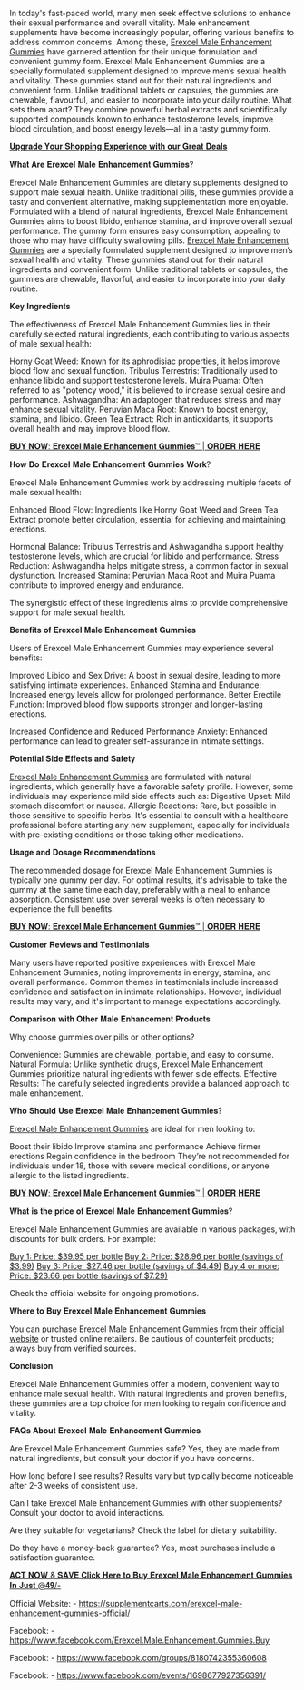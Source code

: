 In today's fast-paced world, many men seek effective solutions to enhance their sexual performance and overall vitality. Male enhancement supplements have become increasingly popular, offering various benefits to address common concerns. Among these, [Erexcel Male Enhancement Gummies](https://supplementcarts.com/erexcel-male-enhancement-gummies-official/) have garnered attention for their unique formulation and convenient gummy form. Erexcel Male Enhancement Gummies are a specially formulated supplement designed to improve men’s sexual health and vitality. These gummies stand out for their natural ingredients and convenient form. Unlike traditional tablets or capsules, the gummies are chewable, flavourful, and easier to incorporate into your daily routine. What sets them apart? They combine powerful herbal extracts and scientifically supported compounds known to enhance testosterone levels, improve blood circulation, and boost energy levels—all in a tasty gummy form.

[𝐔𝐩𝐠𝐫𝐚𝐝𝐞 𝐘𝐨𝐮𝐫 𝐒𝐡𝐨𝐩𝐩𝐢𝐧𝐠 𝐄𝐱𝐩𝐞𝐫𝐢𝐞𝐧𝐜𝐞 𝐰𝐢𝐭𝐡 𝐨𝐮𝐫 𝐆𝐫𝐞𝐚𝐭 𝐃𝐞𝐚𝐥𝐬](https://supplementcarts.com/erexcel-male-enhancement-gummies-official/)

𝐖𝐡𝐚𝐭 𝐀𝐫𝐞 𝐄𝐫𝐞𝐱𝐜𝐞𝐥 𝐌𝐚𝐥𝐞 𝐄𝐧𝐡𝐚𝐧𝐜𝐞𝐦𝐞𝐧𝐭 𝐆𝐮𝐦𝐦𝐢𝐞𝐬?

Erexcel Male Enhancement Gummies are dietary supplements designed to support male sexual health. Unlike traditional pills, these gummies provide a tasty and convenient alternative, making supplementation more enjoyable. Formulated with a blend of natural ingredients, Erexcel Male Enhancement Gummies aims to boost libido, enhance stamina, and improve overall sexual performance. The gummy form ensures easy consumption, appealing to those who may have difficulty swallowing pills. [Erexcel Male Enhancement Gummies](https://supplementcarts.com/erexcel-male-enhancement-gummies-official/) are a specially formulated supplement designed to improve men’s sexual health and vitality. These gummies stand out for their natural ingredients and convenient form. Unlike traditional tablets or capsules, the gummies are chewable, flavorful, and easier to incorporate into your daily routine.

𝐊𝐞𝐲 𝐈𝐧𝐠𝐫𝐞𝐝𝐢𝐞𝐧𝐭𝐬

The effectiveness of Erexcel Male Enhancement Gummies lies in their carefully selected natural ingredients, each contributing to various aspects of male sexual health:

Horny Goat Weed: Known for its aphrodisiac properties, it helps improve blood flow and sexual function.
Tribulus Terrestris: Traditionally used to enhance libido and support testosterone levels.
Muira Puama: Often referred to as "potency wood," it is believed to increase sexual desire and performance.
Ashwagandha: An adaptogen that reduces stress and may enhance sexual vitality.
Peruvian Maca Root: Known to boost energy, stamina, and libido.
Green Tea Extract: Rich in antioxidants, it supports overall health and may improve blood flow.

[𝐁𝐔𝐘 𝐍𝐎𝐖: 𝐄𝐫𝐞𝐱𝐜𝐞𝐥 𝐌𝐚𝐥𝐞 𝐄𝐧𝐡𝐚𝐧𝐜𝐞𝐦𝐞𝐧𝐭 𝐆𝐮𝐦𝐦𝐢𝐞𝐬™ | 𝐎𝐑𝐃𝐄𝐑 𝐇𝐄𝐑𝐄](https://supplementcarts.com/erexcel-male-enhancement-gummies-official/)

𝐇𝐨𝐰 𝐃𝐨 𝐄𝐫𝐞𝐱𝐜𝐞𝐥 𝐌𝐚𝐥𝐞 𝐄𝐧𝐡𝐚𝐧𝐜𝐞𝐦𝐞𝐧𝐭 𝐆𝐮𝐦𝐦𝐢𝐞𝐬 𝐖𝐨𝐫𝐤?

Erexcel Male Enhancement Gummies work by addressing multiple facets of male sexual health:

Enhanced Blood Flow: Ingredients like Horny Goat Weed and Green Tea Extract promote better circulation, essential for achieving and maintaining erections.

Hormonal Balance: Tribulus Terrestris and Ashwagandha support healthy testosterone levels, which are crucial for libido and performance.
Stress Reduction: Ashwagandha helps mitigate stress, a common factor in sexual dysfunction.
Increased Stamina: Peruvian Maca Root and Muira Puama contribute to improved energy and endurance.

The synergistic effect of these ingredients aims to provide comprehensive support for male sexual health.

𝐁𝐞𝐧𝐞𝐟𝐢𝐭𝐬 𝐨𝐟 𝐄𝐫𝐞𝐱𝐜𝐞𝐥 𝐌𝐚𝐥𝐞 𝐄𝐧𝐡𝐚𝐧𝐜𝐞𝐦𝐞𝐧𝐭 𝐆𝐮𝐦𝐦𝐢𝐞𝐬

Users of Erexcel Male Enhancement Gummies may experience several benefits:

Improved Libido and Sex Drive: A boost in sexual desire, leading to more satisfying intimate experiences.
Enhanced Stamina and Endurance: Increased energy levels allow for prolonged performance.
Better Erectile Function: Improved blood flow supports stronger and longer-lasting erections.

Increased Confidence and Reduced Performance Anxiety: Enhanced performance can lead to greater self-assurance in intimate settings.

𝐏𝐨𝐭𝐞𝐧𝐭𝐢𝐚𝐥 𝐒𝐢𝐝𝐞 𝐄𝐟𝐟𝐞𝐜𝐭𝐬 𝐚𝐧𝐝 𝐒𝐚𝐟𝐞𝐭𝐲

[Erexcel Male Enhancement Gummies](https://www.facebook.com/Erexcel.Male.Enhancement.Gummies.Buy) are formulated with natural ingredients, which generally have a favorable safety profile. However, some individuals may experience mild side effects such as:
Digestive Upset: Mild stomach discomfort or nausea.
Allergic Reactions: Rare, but possible in those sensitive to specific herbs.
It's essential to consult with a healthcare professional before starting any new supplement, especially for individuals with pre-existing conditions or those taking other medications.

𝐔𝐬𝐚𝐠𝐞 𝐚𝐧𝐝 𝐃𝐨𝐬𝐚𝐠𝐞 𝐑𝐞𝐜𝐨𝐦𝐦𝐞𝐧𝐝𝐚𝐭𝐢𝐨𝐧𝐬

The recommended dosage for Erexcel Male Enhancement Gummies is typically one gummy per day. For optimal results, it's advisable to take the gummy at the same time each day, preferably with a meal to enhance absorption. Consistent use over several weeks is often necessary to experience the full benefits.

[𝐁𝐔𝐘 𝐍𝐎𝐖: 𝐄𝐫𝐞𝐱𝐜𝐞𝐥 𝐌𝐚𝐥𝐞 𝐄𝐧𝐡𝐚𝐧𝐜𝐞𝐦𝐞𝐧𝐭 𝐆𝐮𝐦𝐦𝐢𝐞𝐬™ | 𝐎𝐑𝐃𝐄𝐑 𝐇𝐄𝐑𝐄](https://supplementcarts.com/erexcel-male-enhancement-gummies-official/)

𝐂𝐮𝐬𝐭𝐨𝐦𝐞𝐫 𝐑𝐞𝐯𝐢𝐞𝐰𝐬 𝐚𝐧𝐝 𝐓𝐞𝐬𝐭𝐢𝐦𝐨𝐧𝐢𝐚𝐥𝐬

Many users have reported positive experiences with Erexcel Male Enhancement Gummies, noting improvements in energy, stamina, and overall performance. Common themes in testimonials include increased confidence and satisfaction in intimate relationships. However, individual results may vary, and it's important to manage expectations accordingly.

𝐂𝐨𝐦𝐩𝐚𝐫𝐢𝐬𝐨𝐧 𝐰𝐢𝐭𝐡 𝐎𝐭𝐡𝐞𝐫 𝐌𝐚𝐥𝐞 𝐄𝐧𝐡𝐚𝐧𝐜𝐞𝐦𝐞𝐧𝐭 𝐏𝐫𝐨𝐝𝐮𝐜𝐭𝐬

Why choose gummies over pills or other options?

Convenience: Gummies are chewable, portable, and easy to consume.
Natural Formula: Unlike synthetic drugs, Erexcel Male Enhancement Gummies prioritize natural ingredients with fewer side effects.
Effective Results: The carefully selected ingredients provide a balanced approach to male enhancement.

𝐖𝐡𝐨 𝐒𝐡𝐨𝐮𝐥𝐝 𝐔𝐬𝐞 𝐄𝐫𝐞𝐱𝐜𝐞𝐥 𝐌𝐚𝐥𝐞 𝐄𝐧𝐡𝐚𝐧𝐜𝐞𝐦𝐞𝐧𝐭 𝐆𝐮𝐦𝐦𝐢𝐞𝐬?

[Erexcel Male Enhancement Gummies](https://www.facebook.com/Erexcel.Male.Enhancement.Gummies.Buy) are ideal for men looking to:

Boost their libido
Improve stamina and performance
Achieve firmer erections
Regain confidence in the bedroom
They’re not recommended for individuals under 18, those with severe medical conditions, or anyone allergic to the listed ingredients.

[𝐁𝐔𝐘 𝐍𝐎𝐖: 𝐄𝐫𝐞𝐱𝐜𝐞𝐥 𝐌𝐚𝐥𝐞 𝐄𝐧𝐡𝐚𝐧𝐜𝐞𝐦𝐞𝐧𝐭 𝐆𝐮𝐦𝐦𝐢𝐞𝐬™ | 𝐎𝐑𝐃𝐄𝐑 𝐇𝐄𝐑𝐄](https://supplementcarts.com/erexcel-male-enhancement-gummies-official/)

𝐖𝐡𝐚𝐭 𝐢𝐬 𝐭𝐡𝐞 𝐩𝐫𝐢𝐜𝐞 𝐨𝐟 𝐄𝐫𝐞𝐱𝐜𝐞𝐥 𝐌𝐚𝐥𝐞 𝐄𝐧𝐡𝐚𝐧𝐜𝐞𝐦𝐞𝐧𝐭 𝐆𝐮𝐦𝐦𝐢𝐞𝐬?

Erexcel Male Enhancement Gummies are available in various packages, with discounts for bulk orders. For example:

[Buy 1: Price: $39.95 per bottle](https://supplementcarts.com/erexcel-male-enhancement-gummies-official/)
[Buy 2: Price: $28.96 per bottle (savings of $3.99)](https://supplementcarts.com/erexcel-male-enhancement-gummies-official/)
[Buy 3: Price: $27.46 per bottle (savings of $4.49)](https://supplementcarts.com/erexcel-male-enhancement-gummies-official/)
[Buy 4 or more: Price: $23.66 per bottle (savings of $7.29)](https://supplementcarts.com/erexcel-male-enhancement-gummies-official/)

Check the official website for ongoing promotions.

𝐖𝐡𝐞𝐫𝐞 𝐭𝐨 𝐁𝐮𝐲 𝐄𝐫𝐞𝐱𝐜𝐞𝐥 𝐌𝐚𝐥𝐞 𝐄𝐧𝐡𝐚𝐧𝐜𝐞𝐦𝐞𝐧𝐭 𝐆𝐮𝐦𝐦𝐢𝐞𝐬

You can purchase Erexcel Male Enhancement Gummies from their [official website](https://supplementcarts.com/erexcel-male-enhancement-gummies-official/) or trusted online retailers. Be cautious of counterfeit products; always buy from verified sources.

𝐂𝐨𝐧𝐜𝐥𝐮𝐬𝐢𝐨𝐧

Erexcel Male Enhancement Gummies offer a modern, convenient way to enhance male sexual health. With natural ingredients and proven benefits, these gummies are a top choice for men looking to regain confidence and vitality.

𝐅𝐀𝐐𝐬 𝐀𝐛𝐨𝐮𝐭 𝐄𝐫𝐞𝐱𝐜𝐞𝐥 𝐌𝐚𝐥𝐞 𝐄𝐧𝐡𝐚𝐧𝐜𝐞𝐦𝐞𝐧𝐭 𝐆𝐮𝐦𝐦𝐢𝐞𝐬

Are Erexcel Male Enhancement Gummies safe?
Yes, they are made from natural ingredients, but consult your doctor if you have concerns.

How long before I see results?
Results vary but typically become noticeable after 2-3 weeks of consistent use.

Can I take Erexcel Male Enhancement Gummies with other supplements?
Consult your doctor to avoid interactions.

Are they suitable for vegetarians?
Check the label for dietary suitability.

Do they have a money-back guarantee?
Yes, most purchases include a satisfaction guarantee.

[𝐀𝐂𝐓 𝐍𝐎𝐖 & 𝐒𝐀𝐕𝐄 𝐂𝐥𝐢𝐜𝐤 𝐇𝐞𝐫𝐞 𝐭𝐨 𝐁𝐮𝐲 𝐄𝐫𝐞𝐱𝐜𝐞𝐥 𝐌𝐚𝐥𝐞 𝐄𝐧𝐡𝐚𝐧𝐜𝐞𝐦𝐞𝐧𝐭 𝐆𝐮𝐦𝐦𝐢𝐞𝐬 𝐈𝐧 𝐉𝐮𝐬𝐭 @𝟒𝟗/-](https://supplementcarts.com/erexcel-male-enhancement-gummies-official/)

Official Website: - https://supplementcarts.com/erexcel-male-enhancement-gummies-official/

Facebook: - https://www.facebook.com/Erexcel.Male.Enhancement.Gummies.Buy

Facebook: - https://www.facebook.com/groups/8180742355360608

Facebook: - https://www.facebook.com/events/1698677927356391/
